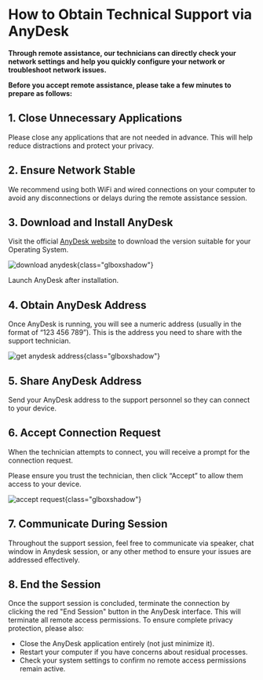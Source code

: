 # How to Obtain Technical Support via AnyDesk

**Through remote assistance, our technicians can directly check your network settings and help you quickly configure your network or troubleshoot network issues.** 

**Before you accept remote assistance, please take a few minutes to prepare as follows:**

## 1. Close Unnecessary Applications

Please close any applications that are not needed in advance. This will help reduce distractions and protect your privacy.

## 2. Ensure Network Stable

We recommend using both WiFi and wired connections on your computer to avoid any disconnections or delays during the remote assistance session.

## 3. Download and Install AnyDesk

Visit the official [AnyDesk website](anydesk.com) to download the version suitable for your Operating System.

![download anydesk](https://static.gl-inet.com/docs/router/en/4/tutorials/remote_support_via_anydesk/install_anydesk.png){class="glboxshadow"}

Launch AnyDesk after installation.

## 4. Obtain AnyDesk Address

Once AnyDesk is running, you will see a numeric address (usually in the format of “123 456 789”). This is the address you need to share with the support technician.

![get anydesk address](https://static.gl-inet.com/docs/router/en/4/tutorials/remote_support_via_anydesk/anydesk_address.png){class="glboxshadow"}

## 5. Share AnyDesk Address

Send your AnyDesk address to the support personnel so they can connect to your device.

## 6. Accept Connection Request

When the technician attempts to connect, you will receive a prompt for the connection request. 
    
Please ensure you trust the technician, then click “Accept” to allow them access to your device.

![accept request](https://static.gl-inet.com/docs/router/en/4/tutorials/remote_support_via_anydesk/accept_request.png){class="glboxshadow"}

## 7. Communicate During Session

Throughout the support session, feel free to communicate via speaker, chat window in Anydesk session, or any other method to ensure your issues are addressed effectively.

## 8. End the Session

Once the support session is concluded, terminate the connection by clicking the red "End Session" button in the AnyDesk interface. This will terminate all remote access permissions. To ensure complete privacy protection, please also:

- Close the AnyDesk application entirely (not just minimize it).
- Restart your computer if you have concerns about residual processes.
- Check your system settings to confirm no remote access permissions remain active.
